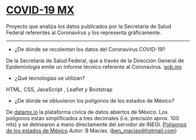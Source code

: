 # [COVID-19 MX](https://komboty.github.io/COVID19MX/html/index.html)
Proyecto que analiza los datos publicados por la Secretaría de Salud Federal referentes al Coronavirus y los representa gráficamente.
___

- ¿De dónde se recolentan los datos del Coronavirus COVID-19?

De la Secretaría de Salud Federal, que a través de la Dirección General de Epidemiología emite un informe técnico referente al Coronavirus. 
[gob.mx](https://www.gob.mx/salud/es/archivo/documentos)

- ¿Qué tecnologías se utilizan?

HTML, CSS, JavaScript , Leaflet y Bootstrap

- ¿De dónde se obtuvieron los polígonos de los estados de México?

De [datamx.io](http://datamx.io) la plataforma cívica de datos abiertos de México.
Los polígonos estan simplificados a tres decimales (i.e. precisión aprox. 100 mts) y se delinearon a mano directamente del servidor de INEGI.
[Polígonos de los estados de México](http://datamx.io/dataset/poligonos-de-los-estados-de-mexico)
Autor: B Macías. (ben_macias@hotmail.com)
